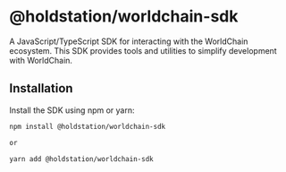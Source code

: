 # @holdstation/worldchain-sdk

A JavaScript/TypeScript SDK for interacting with the WorldChain ecosystem. This SDK provides tools and utilities to simplify development with WorldChain.

## Installation

Install the SDK using npm or yarn:

```bash
npm install @holdstation/worldchain-sdk

or

yarn add @holdstation/worldchain-sdk
```
